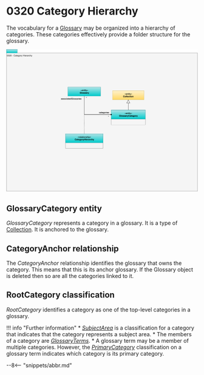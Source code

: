 <!-- SPDX-License-Identifier: CC-BY-4.0 -->
<!-- Copyright Contributors to the ODPi Egeria project. -->

# 0320 Category Hierarchy

The vocabulary for a [Glossary](/types/3/0310-Glossary) may be organized into a hierarchy of categories. These categories effectively provide a folder structure for the glossary.

![UML](0320-Category-Hierarchy.svg)

## GlossaryCategory entity

*GlossaryCategory* represents a category in a glossary.  It is a type of [Collection](/types/0/0021-Collection).  It is anchored to the glossary.

## CategoryAnchor relationship

The *CategoryAnchor* relationship identifies the glossary that owns the category. This means that this is its anchor glossary. If the Glossary object is deleted then so are all the categories linked to it.

## RootCategory classification

*RootCategory* identifies a category as one of the top-level categories in a glossary.

!!! info "Further information"
    * [*SubjectArea*](/type/4/0425-Subject-Areas) is a classification for a category that indicates that the category represents a subject area.
    * The members of a category are [*GlossaryTerms*](/type/3/0330-Terms).
    * A glossary term may be a member of multiple categories.  However, the [*PrimaryCategory*](/types/3/0335-Primary-Category) classification on a glossary term indicates which category is its primary category.


--8<-- "snippets/abbr.md"